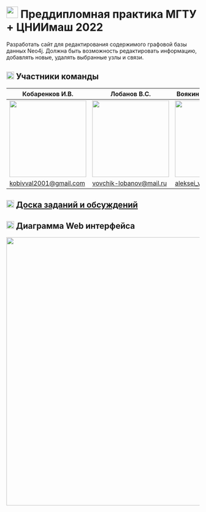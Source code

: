# <img src="https://user-images.githubusercontent.com/65385933/169243529-16dd37a7-b878-452d-8ec4-0ab3c8cb1f0b.png" width="30"> Преддипломная практика МГТУ + ЦНИИмаш 2022
Разработать сайт для редактирования содержимого графовой базы данных Neo4j. Должна быть возможность редактировать информацию, добавлять новые, удалять выбранные узлы и связи.   

## <img src="https://user-images.githubusercontent.com/65385933/169242064-1a25bb70-279a-42c6-88bc-b25f2db6151f.png" width="20"> Участники команды 
| Кобаренков И.В.| Лобанов В.С.| Воякин А.Я. (TeamLead)| Марчук А.Т. | Леонтьев М.Р. |
| ------ | ------ | ------ | ------ | ------ |
|<img src="https://user-images.githubusercontent.com/65385933/169244546-5f165a1b-b634-45f5-a107-a3438951fd14.jpg" width="200" heigh="200">|<img src="https://user-images.githubusercontent.com/43538711/169105051-be769613-8531-41fc-9a5b-746efeaa6887.jpg" width="200" heigh="200">|<img src="https://user-images.githubusercontent.com/43538711/169105549-5ccbc32f-e2a5-4342-adda-98d609a3819c.jpg" width="200" heigh="200">|<img src="https://user-images.githubusercontent.com/65385933/169244530-145e501f-f640-4e06-a522-e69c6148692a.jpg" width="200" heigh="200">|<img src="https://user-images.githubusercontent.com/65385933/169537617-5accc091-d79f-46f2-aecc-1c99dc73f133.jpeg" width="200" heigh="200">|
|kobivval2001@gmail.com|vovchik-lobanov@mail.ru|aleksei_voyakin@mail.ru|p07a1330@yandex.ru|mihleontev@yandex.ru|

## **<img src="https://user-images.githubusercontent.com/65385933/169242042-08bc663a-bb48-4879-8bb3-5f7028c10d62.png" width="20"> [Доска заданий и обсуждений](https://github.com/VoyakinH/Practice_2022/projects/1)**  
  
## <img src="https://user-images.githubusercontent.com/65385933/169533452-4cd1d581-c821-401a-921a-ba0290507be9.png" width="20"> Диаграмма Web интерфейса  
<img src="https://user-images.githubusercontent.com/65385933/169533143-ec7f53d0-6b03-4aa3-866f-f705c2d57cf6.png" width="700">  
